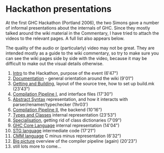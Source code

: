 # Hackathon presentations



At the first GHC Hackathon (Portland 2006), the two Simons gave a number of informal presentations about the internals of GHC.  Since they mostly talked around the wiki material in the Commentary, I have tried to attach the videos to the relevant pages.  A full list also appears below. 



The quality of the audio or (particularly) video may not be great.  They are intended mostly as a guide to the wiki commentary, so try to make sure you can see the wiki pages side by side with the video, because it may be difficult to make out the visual details otherwise.


1. [
  Intro](http://www.youtube.com/watch?v=_ywd5BOwPd4&list=PLBkRCigjPwyeCSD_DFxpd246YIF7_RDDI) to the Hackathon, purpose of the event (6'47")
1. [
  Documentation](http://www.youtube.com/watch?v=RAKZvIiP2tk&list=PLBkRCigjPwyeCSD_DFxpd246YIF7_RDDI) - general orientation around the wiki (9'01")
1. [
  Getting and Building](http://www.youtube.com/watch?v=zkMJ6GQpGyc&list=PLBkRCigjPwyeCSD_DFxpd246YIF7_RDDI), layout of the source tree, how to set up build.mk (23'43")
1. [
  Compilation Pipeline I](http://www.youtube.com/watch?v=dzSc8ACz_mw&list=PLBkRCigjPwyeCSD_DFxpd246YIF7_RDDI), and interface files (17'30")
1. [
  Abstract Syntax](http://www.youtube.com/watch?v=lw7kbUvAmK4&list=PLBkRCigjPwyeCSD_DFxpd246YIF7_RDDI) representation, and how it interacts with parser/renamer/typechecker (1hr03')
1. [
  Compilation Pipeline II](http://www.youtube.com/watch?v=Upm_kYMgI_c&list=PLBkRCigjPwyeCSD_DFxpd246YIF7_RDDI), the backend (10'16")
1. [
  Types and Classes](http://www.youtube.com/watch?v=pN9rhQHcfCo&list=PLBkRCigjPwyeCSD_DFxpd246YIF7_RDDI) internal representation (23'53")
1. [
  Specialisation](http://www.youtube.com/watch?v=FOVJpOmnsaE&list=PLBkRCigjPwyeCSD_DFxpd246YIF7_RDDI), getting rid of class dictionaries (7'09")
1. [
  GHC Core Language](http://www.youtube.com/watch?v=EQA69dvkQIk&list=PLBkRCigjPwyeCSD_DFxpd246YIF7_RDDI) internal representation (14'04")
1. [
  STG language](http://www.youtube.com/watch?v=v0J1iZ7F7W8&list=PLBkRCigjPwyeCSD_DFxpd246YIF7_RDDI) intermediate code (17'21")
1. [
  CMM language](http://www.youtube.com/watch?v=UlD_FWl6lLc&list=PLBkRCigjPwyeCSD_DFxpd246YIF7_RDDI) C minus minus representation (6'32")
1. [
  Big picture](http://www.youtube.com/watch?v=xT8RWDwbdkA&list=PLBkRCigjPwyeCSD_DFxpd246YIF7_RDDI) overview of the compiler pipeline (again) (20'23")
1. still lots more to come...
